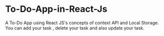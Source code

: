 # To-Do-App-in-React-Js
A To-Do App using React JS's concepts of context API and Local Storage.
You can add your task , delete your task and also update your task.
